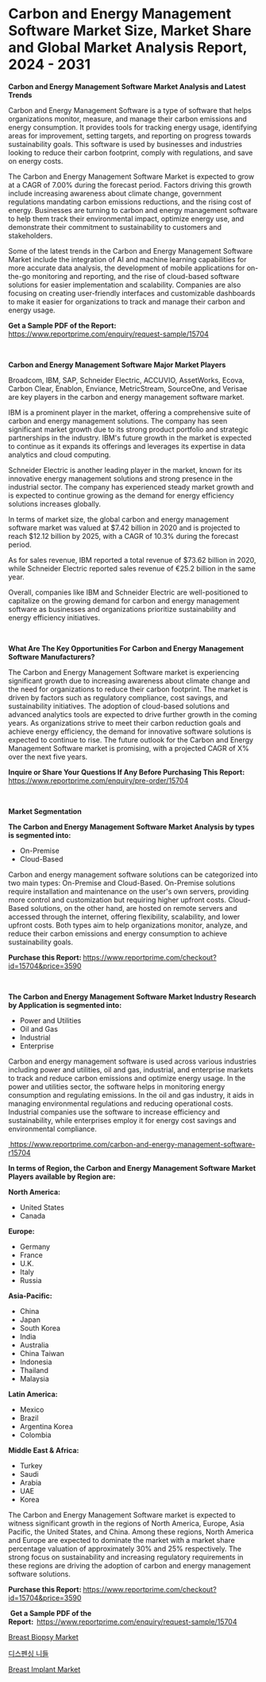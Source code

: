 <p><h1>Carbon and Energy Management Software Market Size, Market Share and Global Market Analysis Report, 2024 - 2031</h1></p><p><strong>Carbon and Energy Management Software Market Analysis and Latest Trends</strong></p>
<p><p>Carbon and Energy Management Software is a type of software that helps organizations monitor, measure, and manage their carbon emissions and energy consumption. It provides tools for tracking energy usage, identifying areas for improvement, setting targets, and reporting on progress towards sustainability goals. This software is used by businesses and industries looking to reduce their carbon footprint, comply with regulations, and save on energy costs.</p><p>The Carbon and Energy Management Software Market is expected to grow at a CAGR of 7.00% during the forecast period. Factors driving this growth include increasing awareness about climate change, government regulations mandating carbon emissions reductions, and the rising cost of energy. Businesses are turning to carbon and energy management software to help them track their environmental impact, optimize energy use, and demonstrate their commitment to sustainability to customers and stakeholders.</p><p>Some of the latest trends in the Carbon and Energy Management Software Market include the integration of AI and machine learning capabilities for more accurate data analysis, the development of mobile applications for on-the-go monitoring and reporting, and the rise of cloud-based software solutions for easier implementation and scalability. Companies are also focusing on creating user-friendly interfaces and customizable dashboards to make it easier for organizations to track and manage their carbon and energy usage.</p></p>
<p><strong>Get a Sample PDF of the Report:&nbsp;</strong> <a href="https://www.reportprime.com/enquiry/request-sample/15704">https://www.reportprime.com/enquiry/request-sample/15704</a></p>
<p>&nbsp;</p>
<p><strong>Carbon and Energy Management Software Major Market Players</strong></p>
<p><p>Broadcom, IBM, SAP, Schneider Electric, ACCUVIO, AssetWorks, Ecova, Carbon Clear, Enablon, Enviance, MetricStream, SourceOne, and Verisae are key players in the carbon and energy management software market.</p><p>IBM is a prominent player in the market, offering a comprehensive suite of carbon and energy management solutions. The company has seen significant market growth due to its strong product portfolio and strategic partnerships in the industry. IBM's future growth in the market is expected to continue as it expands its offerings and leverages its expertise in data analytics and cloud computing.</p><p>Schneider Electric is another leading player in the market, known for its innovative energy management solutions and strong presence in the industrial sector. The company has experienced steady market growth and is expected to continue growing as the demand for energy efficiency solutions increases globally.</p><p>In terms of market size, the global carbon and energy management software market was valued at $7.42 billion in 2020 and is projected to reach $12.12 billion by 2025, with a CAGR of 10.3% during the forecast period.</p><p>As for sales revenue, IBM reported a total revenue of $73.62 billion in 2020, while Schneider Electric reported sales revenue of €25.2 billion in the same year.</p><p>Overall, companies like IBM and Schneider Electric are well-positioned to capitalize on the growing demand for carbon and energy management software as businesses and organizations prioritize sustainability and energy efficiency initiatives.</p></p>
<p>&nbsp;</p>
<p><strong>What Are The Key Opportunities For Carbon and Energy Management Software Manufacturers?</strong></p>
<p><p>The Carbon and Energy Management Software market is experiencing significant growth due to increasing awareness about climate change and the need for organizations to reduce their carbon footprint. The market is driven by factors such as regulatory compliance, cost savings, and sustainability initiatives. The adoption of cloud-based solutions and advanced analytics tools are expected to drive further growth in the coming years. As organizations strive to meet their carbon reduction goals and achieve energy efficiency, the demand for innovative software solutions is expected to continue to rise. The future outlook for the Carbon and Energy Management Software market is promising, with a projected CAGR of X% over the next five years.</p></p>
<p><strong>Inquire or Share Your Questions If Any Before Purchasing This Report:</strong> <a href="https://www.reportprime.com/enquiry/pre-order/15704">https://www.reportprime.com/enquiry/pre-order/15704</a></p>
<p>&nbsp;</p>
<p><strong>Market Segmentation</strong></p>
<p><strong>The Carbon and Energy Management Software Market Analysis by types is segmented into:</strong></p>
<p><ul><li>On-Premise</li><li>Cloud-Based</li></ul></p>
<p><p>Carbon and energy management software solutions can be categorized into two main types: On-Premise and Cloud-Based. On-Premise solutions require installation and maintenance on the user's own servers, providing more control and customization but requiring higher upfront costs. Cloud-Based solutions, on the other hand, are hosted on remote servers and accessed through the internet, offering flexibility, scalability, and lower upfront costs. Both types aim to help organizations monitor, analyze, and reduce their carbon emissions and energy consumption to achieve sustainability goals.</p></p>
<p><strong>Purchase this Report:&nbsp;</strong><a href="https://www.reportprime.com/checkout?id=15704&price=3590">https://www.reportprime.com/checkout?id=15704&price=3590</a></p>
<p>&nbsp;</p>
<p><strong>The Carbon and Energy Management Software Market Industry Research by Application is segmented into:</strong></p>
<p><ul><li>Power and Utilities</li><li>Oil and Gas</li><li>Industrial</li><li>Enterprise</li></ul></p>
<p><p>Carbon and energy management software is used across various industries including power and utilities, oil and gas, industrial, and enterprise markets to track and reduce carbon emissions and optimize energy usage. In the power and utilities sector, the software helps in monitoring energy consumption and regulating emissions. In the oil and gas industry, it aids in managing environmental regulations and reducing operational costs. Industrial companies use the software to increase efficiency and sustainability, while enterprises employ it for energy cost savings and environmental compliance.</p></p>
<p><a href="https://www.reportprime.com/carbon-and-energy-management-software-r15704">&nbsp;https://www.reportprime.com/carbon-and-energy-management-software-r15704</a></p>
<p><strong>In terms of Region, the Carbon and Energy Management Software Market Players available by Region are:</strong></p>
<p>
    <p> <strong> North America: </strong>
        <ul>
            <li>United States</li>
            <li>Canada</li>
        </ul>
        </p> 
    <p> <strong> Europe: </strong>
        <ul>
            <li>Germany</li>
            <li>France</li>
            <li>U.K.</li>
            <li>Italy</li>
            <li>Russia</li>
        </ul>
        </p> 
    <p> <strong> Asia-Pacific: </strong>
        <ul>
            <li>China</li>
            <li>Japan</li>
            <li>South Korea</li>
            <li>India</li>
            <li>Australia</li>
            <li>China Taiwan</li>
            <li>Indonesia</li>
            <li>Thailand</li>
            <li>Malaysia</li>
        </ul>
        </p> 
    <p> <strong> Latin America: </strong>
        <ul>
            <li>Mexico</li>
            <li>Brazil</li>
            <li>Argentina Korea</li>
            <li>Colombia</li>
        </ul>
        </p> 
    <p> <strong> Middle East & Africa: </strong>
        <ul>
            <li>Turkey</li>
            <li>Saudi</li>
            <li>Arabia</li>
            <li>UAE</li>
            <li>Korea</li>
        </ul>
    </p>
    </p>
<p><p>The Carbon and Energy Management Software market is expected to witness significant growth in the regions of North America, Europe, Asia Pacific, the United States, and China. Among these regions, North America and Europe are expected to dominate the market with a market share percentage valuation of approximately 30% and 25% respectively. The strong focus on sustainability and increasing regulatory requirements in these regions are driving the adoption of carbon and energy management software solutions.</p></p>
<p><strong>Purchase this Report: </strong><a href="https://www.reportprime.com/checkout?id=15704&price=3590">https://www.reportprime.com/checkout?id=15704&price=3590</a></p>
<p>&nbsp;<strong>Get a Sample PDF of the Report:&nbsp;&nbsp;</strong><a href="https://www.reportprime.com/enquiry/request-sample/15704">https://www.reportprime.com/enquiry/request-sample/15704</a></p>
<p><strong></strong></p>
<p><p><a href="https://github.com/nicoletavirag/Market-Research-Report-List-2/blob/main/breast-biopsy-market.md">Breast Biopsy Market</a></p><p><a href="https://github.com/LanceOlsotn8978/Market-Research-Report-List-1/blob/main/601811923670.md">디스펜싱 니들</a></p><p><a href="https://github.com/redneck06/Market-Research-Report-List-2/blob/main/breast-implant-market.md">Breast Implant Market</a></p></p>